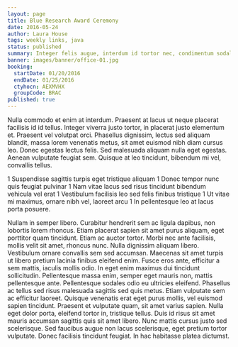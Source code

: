 ```yaml
---
layout: page
title: Blue Research Award Ceremony
date: 2016-05-24
author: Laura House
tags: weekly links, java
status: published
summary: Integer felis augue, interdum id tortor nec, condimentum sodales.
banner: images/banner/office-01.jpg
booking:
  startDate: 01/20/2016
  endDate: 01/25/2016
  ctyhocn: AEXMVHX
  groupCode: BRAC
published: true
---
```

Nulla commodo et enim at interdum. Praesent at lacus ut neque placerat facilisis id id tellus. Integer viverra justo tortor, in placerat justo elementum et. Praesent vel volutpat orci. Phasellus dignissim, lectus sed aliquam blandit, massa lorem venenatis metus, sit amet euismod nibh diam cursus leo. Donec egestas lectus felis. Sed malesuada aliquam nulla eget egestas. Aenean vulputate feugiat sem. Quisque at leo tincidunt, bibendum mi vel, convallis tellus.

1 Suspendisse sagittis turpis eget tristique aliquam
1 Donec tempor nunc quis feugiat pulvinar
1 Nam vitae lacus sed risus tincidunt bibendum vehicula vel erat
1 Vestibulum facilisis leo sed felis finibus tristique
1 Ut vitae mi maximus, ornare nibh vel, laoreet arcu
1 In pellentesque leo at lacus porta posuere.

Nullam in semper libero. Curabitur hendrerit sem ac ligula dapibus, non lobortis lorem rhoncus. Etiam placerat sapien sit amet purus aliquam, eget porttitor quam tincidunt. Etiam ac auctor tortor. Morbi nec ante facilisis, mollis velit sit amet, rhoncus nunc. Nulla dignissim aliquam libero. Vestibulum ornare convallis sem sed accumsan. Maecenas sit amet turpis ut libero pretium lacinia finibus eleifend enim. Fusce eros ante, efficitur a sem mattis, iaculis mollis odio. In eget enim maximus dui tincidunt sollicitudin. Pellentesque massa enim, semper eget mauris non, mattis pellentesque ante.
Pellentesque sodales odio eu ultricies eleifend. Phasellus ac tellus sed risus malesuada sagittis sed quis metus. Etiam vulputate sem ac efficitur laoreet. Quisque venenatis erat eget purus mollis, vel euismod sapien tincidunt. Praesent et vulputate quam, sit amet varius sapien. Nulla eget dolor porta, eleifend tortor in, tristique tellus. Duis id risus sit amet mauris accumsan sagittis quis sit amet libero. Nunc mattis cursus justo sed scelerisque. Sed faucibus augue non lacus scelerisque, eget pretium tortor vulputate. Donec facilisis tincidunt feugiat. In hac habitasse platea dictumst.
